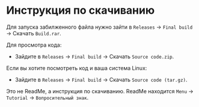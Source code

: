 # Инструкция по скачиванию

Для запуска забилженного файла нужно зайти в `Releases` -> `Final build` -> Скачать `Build.rar`.

Для просмотра кода:
- Зайдите в `Releases` -> `Final build` -> Скачать `Source code.zip`.

Если вы хотите посмотреть код и ваша система Linux:
- Зайдите в `Releases` -> `Final build` -> Скачать `Source code (tar.gz)`.

Это не ReadMe, а инструкция по скачиванию. ReadMe находится `Menu` -> `Tutorial` -> `Вопросительный знак`.
